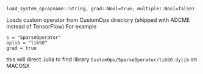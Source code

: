 ```
load_system_op(opname::String, grad::Bool=true; multiple::Bool=false)
```

Loads custom operator from CustomOps directory (shipped with ADCME instead of TensorFlow) For example 

```
s = "SparseOperator"
oplib = "libSO"
grad = true
```

this will direct Julia to find library `CustomOps/SparseOperator/libSO.dylib` on MACOSX
